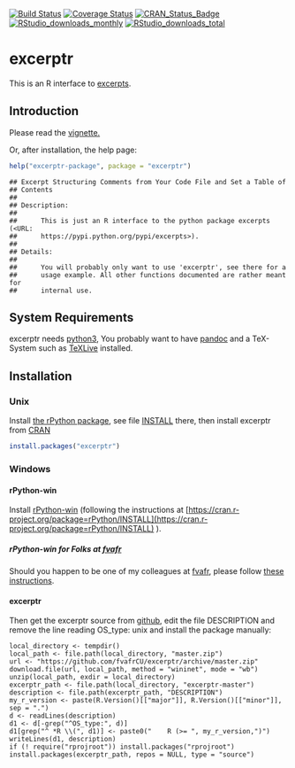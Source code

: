 <!-- README.md is generated from README.Rmd. Please edit that file -->
[![Build Status](https://travis-ci.org/fvafrCU/excerptr.svg?branch=master)](https://travis-ci.org/fvafrCU/excerptr)
[![Coverage Status](https://codecov.io/github/fvafrCU/excerptr/coverage.svg?branch=master)](https://codecov.io/github/fvafrCU/excerptr?branch=master)
[![CRAN_Status_Badge](https://www.r-pkg.org/badges/version/excerptr)](https://cran.r-project.org/package=excerptr)
[![RStudio_downloads_monthly](https://cranlogs.r-pkg.org/badges/excerptr)](https://cran.rstudio.com/web/packages/excerptr/index.html)
[![RStudio_downloads_total](https://cranlogs.r-pkg.org/badges/grand-total/excerptr)](https://cran.rstudio.com/web/packages/excerptr/index.html)


# excerptr
This is an R interface to [excerpts](https://pypi.python.org/pypi/excerpts).

## Introduction

Please read the [vignette.](https://htmlpreview.github.io/?https://github.com/fvafrCU/excerptr/blob/master/inst/doc/excerptr_Introduction.html)

<!-- vignette. Either [the version on github](https://htmlpreview.github.io/?https://github.com/fvafrCU/excerptr/blob/master/inst/doc/excerptr_Introduction.html)
or [the one released on cran](https://cran.r-project.org/packages=excerptr/vignettes/excerptr_Introduction.html). -->

Or, after installation, the help page:

```r
help("excerptr-package", package = "excerptr")
```

```
## Excerpt Structuring Comments from Your Code File and Set a Table of
## Contents
## 
## Description:
## 
##      This is just an R interface to the python package excerpts (<URL:
##      https://pypi.python.org/pypi/excerpts>).
## 
## Details:
## 
##      You will probably only want to use 'excerptr', see there for a
##      usage example. All other functions documented are rather meant for
##      internal use.
```

## System Requirements
excerptr needs [python3](https://www.python.org/download/releases/3.0/),
You probably want to have [pandoc](https://www.pandoc.org/) and a TeX-System such as 
[TeXLive](https://www.tug.org/texlive/) installed.

## Installation

### Unix
Install [the rPython package](https://cran.r-project.org/package=rPython), see 
file [INSTALL](https://cran.r-project.org/package=rPython/INSTALL) there,
then install excerptr from [CRAN](https://cran.r-project.org/package=excerptr)

```r
install.packages("excerptr")
```

### Windows

#### rPython-win
Install [rPython-win](https://github.com/cjgb/rPython-win)
(following the instructions at 
[https://cran.r-project.org/package=rPython/INSTALL](https://cran.r-project.org/package=rPython/INSTALL)
).

##### rPython-win for Folks at [fvafr](https://www.fva-bw.de/)
Should you happen to be one of my colleagues at  [fvafr](https://www.fva-bw.de/), please follow 
[these instructions](https://github.com/fvafrCU/excerptr/blob/master/howto_fva.md).

#### excerptr
Then get the excerptr source
from [github](https://github.com/fvafrCU/excerptr), edit the file DESCRIPTION and remove the line reading
    OS_type: unix
and install the package manually:

```
local_directory <- tempdir()
local_path <- file.path(local_directory, "master.zip")
url <- "https://github.com/fvafrCU/excerptr/archive/master.zip"
download.file(url, local_path, method = "wininet", mode = "wb")
unzip(local_path, exdir = local_directory)
excerptr_path <- file.path(local_directory, "excerptr-master")
description <- file.path(excerptr_path, "DESCRIPTION")
my_r_version <- paste(R.Version()[["major"]], R.Version()[["minor"]], sep = ".")
d <- readLines(description)
d1 <- d[-grep("^OS_type:", d)]
d1[grep("^ *R \\(", d1)] <- paste0("    R (>= ", my_r_version,")")
writeLines(d1, description)
if (! require("rprojroot")) install.packages("rprojroot")
install.packages(excerptr_path, repos = NULL, type = "source")
```


